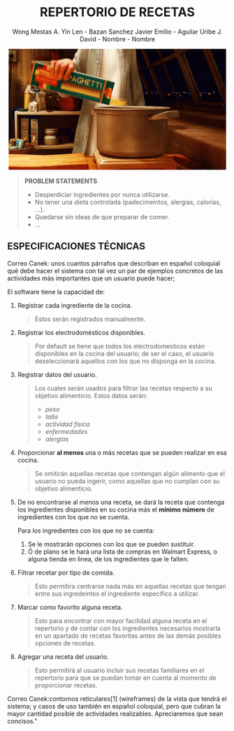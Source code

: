 <div align="center">
	
# **REPERTORIO DE RECETAS**
  
Wong Mestas A. Yin Len -  Bazan Sanchez Javier Emilio - Aguilar Uribe J. David  - Nombre  - Nombre 


</div>

<div align="center">
  
![Ratatouille](GIF/a6ebc357ef9823560fdd0500f2ebff1b.gif)</div>

<div>
  
> <b>PROBLEM STATEMENTS</b>
    <div>
>  - Desperdiciar ingredientes por nunca utilizarse.
>  - No tener una dieta controlada (padecimeintos, alergias, calorías, ...).
>  - Quedarse sin ideas de que preparar de comer.
>  - ...
   </div>


  
## ESPECIFICACIONES TÉCNICAS

Correo Canek: unos cuantos párrafos que describan en español coloquial qué debe hacer el sistema con tal vez un par de ejemplos concretos de las actividades más importantes que un usuario puede hacer;

<div>
El software tiene la capacidad de:
</div>

 <div>
    
1. Registrar cada ingrediente de la cocina.
   > Estos serán registrados manualmente.
   
2. Registrar los electrodomésticos disponibles.
   > Por default se tiene que todos los electrodomesticos están disponibles en la cocina del usuario; de ser el caso, 	el usuario deseleccionará aquellos con los       que no disponga en la cocina.

4. Registrar datos del usuario.
   > Los cuales serán usados para filtrar las recetas respecto a su objetivo alimenticio.
   	Estos datos serán:
   > 	- *peso*
   >	- *talla*
   >	- *actividad fisica*
   >	- *enfermedades*
   >	- *alergias*

5. Proporcionar <b> al menos  </b> una o más recetas que se pueden realizar en esa cocina.
	> Se omitirán aquellas recetas que contengan algún alimento que el usuario no pueda ingerir, como aquellas que no cumplan con su objetivo alimenticio.

6. De no encontrarse al menos  una  receta, se dará la receta que contenga los ingredientes disponibles en su cocina más el **mínimo número** de ingredientes con los que no se cuenta.

   	Para los ingredientes con los que no se cuenta:
   
   	1. Se le mostrarán opciones con los que se pueden sustituir.
   	2. Ó de plano se le hará una lista de compras en Walmart Express, o alguna tienda en linea, de los ingredientes que le falten.

7. Filtrar recetar por tipo de comida.
    > Esto permitira centrarse nada más en aquellas recetas que tengan entre sus ingredeintes el ingrediente especifico a utilizar.

8. Marcar como favorito alguna receta.
   > Esto para encontrar con mayor facilidad alguna receta en el repertorio y de contar con los ingredientes necesarios mostrarla en un apartado de recetas favoritas antes de las demás posibles opciones de recetas.

10. Agregar una receta del usuario.
    > Esto permitirá al usuario incluir sus recetas familiares en el repertorio para que se puedan tomar en cuenta al momento de proporcionar recetas. 
</div>


Correo Canek:contornos reticulares[1]  (wireframes) de la vista que tendrá el sistema; y casos de uso también en español coloquial, pero que cubran la mayor cantidad posible de actividades realizables. Apreciaremos que sean concisos."

</div>


  
